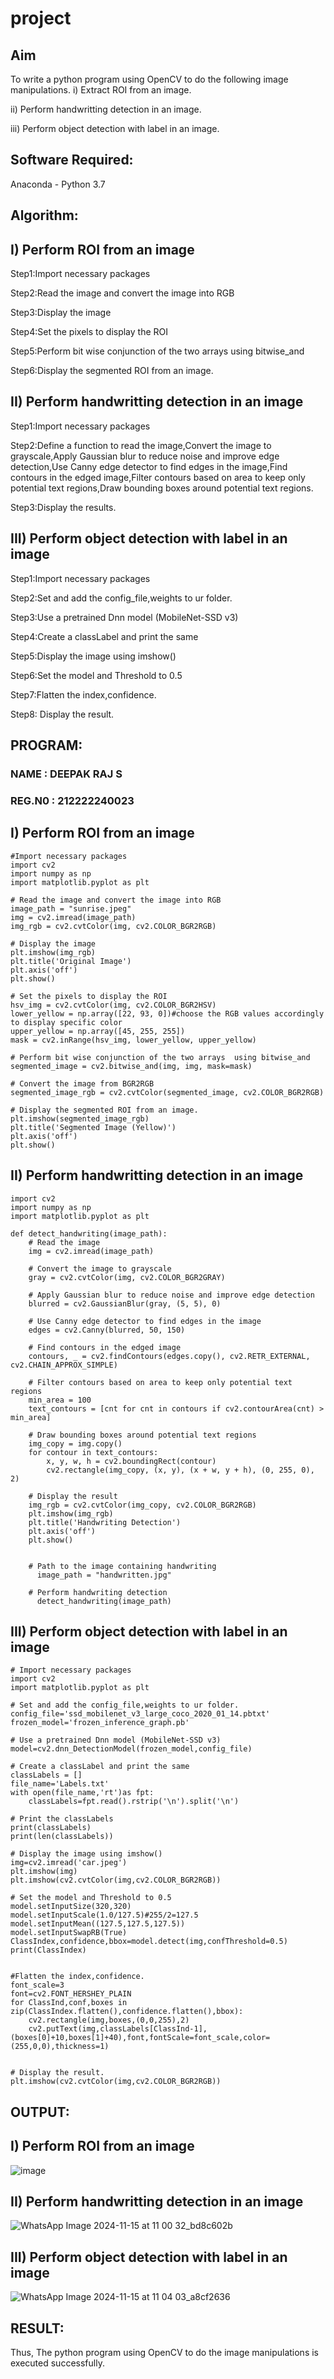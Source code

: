 # project
## Aim
To write a python program using OpenCV to do the following image manipulations.
i) Extract ROI from  an image.

ii) Perform handwritting detection in an image.

iii) Perform object detection with label in an image.

## Software Required:
Anaconda - Python 3.7

## Algorithm:
## I) Perform ROI from an image

Step1:Import necessary packages 

Step2:Read the image and convert the image into RGB

Step3:Display the image

Step4:Set the pixels to display the ROI 

Step5:Perform bit wise conjunction of the two arrays  using bitwise_and 

Step6:Display the segmented ROI from an image.

## II) Perform handwritting detection in an image

Step1:Import necessary packages 

Step2:Define a function to read the image,Convert the image to grayscale,Apply Gaussian blur to reduce noise and improve edge detection,Use Canny edge detector to find edges in the image,Find contours in the edged image,Filter contours based on area to keep only potential text regions,Draw bounding boxes around potential text regions.

Step3:Display the results.

## III) Perform object detection with label in an image

Step1:Import necessary packages 

Step2:Set and add the config_file,weights to ur folder.

Step3:Use a pretrained Dnn model (MobileNet-SSD v3)

Step4:Create a classLabel and print the same

Step5:Display the image using imshow()

Step6:Set the model and Threshold to 0.5

Step7:Flatten the index,confidence.

Step8: Display the result.

## PROGRAM:

### NAME : DEEPAK RAJ S
### REG.N0 : 212222240023

## I) Perform ROI from an image

```
#Import necessary packages 
import cv2
import numpy as np
import matplotlib.pyplot as plt

# Read the image and convert the image into RGB
image_path = "sunrise.jpeg"
img = cv2.imread(image_path)
img_rgb = cv2.cvtColor(img, cv2.COLOR_BGR2RGB)

# Display the image
plt.imshow(img_rgb)
plt.title('Original Image')
plt.axis('off')
plt.show()

# Set the pixels to display the ROI 
hsv_img = cv2.cvtColor(img, cv2.COLOR_BGR2HSV)
lower_yellow = np.array([22, 93, 0])#choose the RGB values accordingly to display specific color
upper_yellow = np.array([45, 255, 255])
mask = cv2.inRange(hsv_img, lower_yellow, upper_yellow)

# Perform bit wise conjunction of the two arrays  using bitwise_and 
segmented_image = cv2.bitwise_and(img, img, mask=mask)

# Convert the image from BGR2RGB
segmented_image_rgb = cv2.cvtColor(segmented_image, cv2.COLOR_BGR2RGB)

# Display the segmented ROI from an image.
plt.imshow(segmented_image_rgb)
plt.title('Segmented Image (Yellow)')
plt.axis('off')
plt.show()

```

## II) Perform handwritting detection in an image
```
import cv2
import numpy as np
import matplotlib.pyplot as plt

def detect_handwriting(image_path):
    # Read the image
    img = cv2.imread(image_path)

    # Convert the image to grayscale
    gray = cv2.cvtColor(img, cv2.COLOR_BGR2GRAY)

    # Apply Gaussian blur to reduce noise and improve edge detection
    blurred = cv2.GaussianBlur(gray, (5, 5), 0)

    # Use Canny edge detector to find edges in the image
    edges = cv2.Canny(blurred, 50, 150)

    # Find contours in the edged image
    contours, _ = cv2.findContours(edges.copy(), cv2.RETR_EXTERNAL, cv2.CHAIN_APPROX_SIMPLE)

    # Filter contours based on area to keep only potential text regions
    min_area = 100
    text_contours = [cnt for cnt in contours if cv2.contourArea(cnt) > min_area]

    # Draw bounding boxes around potential text regions
    img_copy = img.copy()
    for contour in text_contours:
        x, y, w, h = cv2.boundingRect(contour)
        cv2.rectangle(img_copy, (x, y), (x + w, y + h), (0, 255, 0), 2)

    # Display the result
    img_rgb = cv2.cvtColor(img_copy, cv2.COLOR_BGR2RGB)
    plt.imshow(img_rgb)
    plt.title('Handwriting Detection')
    plt.axis('off')
    plt.show()
    
    
    # Path to the image containing handwriting
      image_path = "handwritten.jpg"

    # Perform handwriting detection
      detect_handwriting(image_path)

```
## III) Perform object detection with label in an image
```
# Import necessary packages 
import cv2
import matplotlib.pyplot as plt

# Set and add the config_file,weights to ur folder.
config_file='ssd_mobilenet_v3_large_coco_2020_01_14.pbtxt'
frozen_model='frozen_inference_graph.pb'

# Use a pretrained Dnn model (MobileNet-SSD v3)
model=cv2.dnn_DetectionModel(frozen_model,config_file)

# Create a classLabel and print the same
classLabels = []
file_name='Labels.txt'
with open(file_name,'rt')as fpt:
    classLabels=fpt.read().rstrip('\n').split('\n')

# Print the classLabels
print(classLabels)
print(len(classLabels))

# Display the image using imshow()
img=cv2.imread('car.jpeg')
plt.imshow(img)
plt.imshow(cv2.cvtColor(img,cv2.COLOR_BGR2RGB))

# Set the model and Threshold to 0.5
model.setInputSize(320,320)
model.setInputScale(1.0/127.5)#255/2=127.5
model.setInputMean((127.5,127.5,127.5))
model.setInputSwapRB(True)
ClassIndex,confidence,bbox=model.detect(img,confThreshold=0.5)
print(ClassIndex)


#Flatten the index,confidence.
font_scale=3
font=cv2.FONT_HERSHEY_PLAIN
for ClassInd,conf,boxes in zip(ClassIndex.flatten(),confidence.flatten(),bbox):
    cv2.rectangle(img,boxes,(0,0,255),2)
    cv2.putText(img,classLabels[ClassInd-1],(boxes[0]+10,boxes[1]+40),font,fontScale=font_scale,color=(255,0,0),thickness=1)


# Display the result.
plt.imshow(cv2.cvtColor(img,cv2.COLOR_BGR2RGB))

```
## OUTPUT:
## I) Perform ROI from an image

![image](https://github.com/user-attachments/assets/6953e85e-2caf-433a-9d88-688881cf8a2b)

## II) Perform handwritting detection in an image

![WhatsApp Image 2024-11-15 at 11 00 32_bd8c602b](https://github.com/user-attachments/assets/93bebd78-43af-4c2b-b525-496a49f60141)

## III) Perform object detection with label in an image

![WhatsApp Image 2024-11-15 at 11 04 03_a8cf2636](https://github.com/user-attachments/assets/a8de1547-acda-46c9-ab9e-408bbb6f172d)

## RESULT:
Thus, The python program using OpenCV to do the image manipulations is executed successfully.



